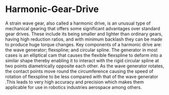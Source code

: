 # Harmonic-Gear-Drive
A strain wave gear, also called a harmonic drive, is an unusual type of mechanical gearing that offers some significant advantages over standard gear drives. These include its being smaller and lighter than ordinary gears, having high reduction ratios, and with minimum backlash they can be made to produce huge torque changes. Key components of a harmonic drive are: the wave generator; flexspline; and circular spline. The generator in most cases is an elliptical cam that causes the flexible flexspline to deform into a similar shape thereby enabling it to interact with the rigid circular spline at two points diametrically opposite each other. As the wave generator rotates, the contact points move round the circumference causing the speed of rotation of flexspline to be less compared with that of the wave generator .This leads to very high accuracy and precision which makes them applicable for use in robotics industries aerospace among others.
